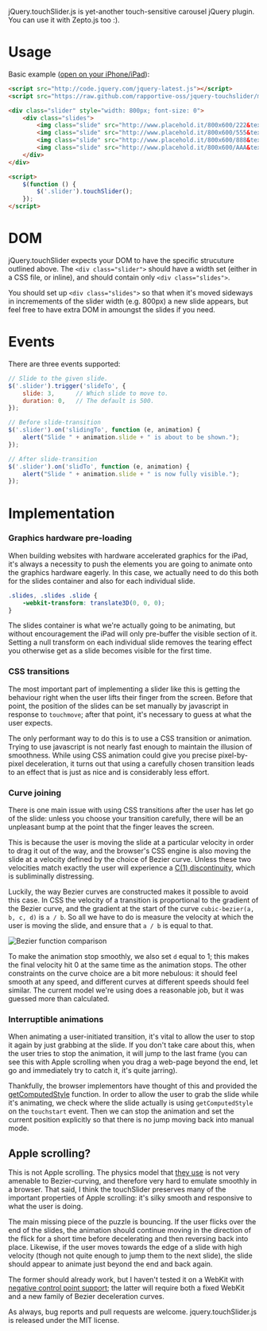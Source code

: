 jQuery.touchSlider.js is yet-another touch-sensitive carousel jQuery plugin.
You can use it with Zepto.js too :).

Usage
=====

Basic example ([open on your iPhone/iPad](http://bit.ly/tslider)):

```html
<script src="http://code.jquery.com/jquery-latest.js"></script>
<script src="https://raw.github.com/rapportive-oss/jquery-touchslider/master/jquery.touchslider.js"></script>

<div class="slider" style="width: 800px; font-size: 0">
    <div class="slides">
        <img class="slide" src="http://www.placehold.it/800x600/222&text=ONE">
        <img class="slide" src="http://www.placehold.it/800x600/555&text=TWO">
        <img class="slide" src="http://www.placehold.it/800x600/888&text=THREE">
        <img class="slide" src="http://www.placehold.it/800x600/AAA&text=FOUR">
    </div>
</div>

<script>
    $(function () {
        $('.slider').touchSlider();
    });
</script>
```

DOM
===

jQuery.touchSlider expects your DOM to have the specific strucuture outlined above.
The `<div class="slider">` should have a width set (either in a CSS file, or inline),
and should contain only `<div class="slides">`.

You should set up `<div class="slides">` so that when it's moved sideways in incremements
of the slider width (e.g. 800px) a new slide appears, but feel free to have extra
DOM in amoungst the slides if you need.

Events
======

There are three events supported:

```javascript
// Slide to the given slide.
$('.slider').trigger('slideTo', {
    slide: 3,      // Which slide to move to.
    duration: 0,   // The default is 500.
});

// Before slide-transition
$('.slider').on('slidingTo', function (e, animation) {
    alert("Slide " + animation.slide + " is about to be shown.");
});

// After slide-transition
$('.slider').on('slidTo', function (e, animation) {
    alert("Slide " + animation.slide + " is now fully visible.");
});
```

Implementation
==============

### Graphics hardware pre-loading

When building websites with hardware accelerated graphics for the iPad, it's always a
necessity to push the elements you are going to animate onto the graphics hardware eagerly.
In this case, we actually need to do this both for the slides container and also for each
individual slide.

```css
.slides, .slides .slide {
    -webkit-transform: translate3D(0, 0, 0);
}
```

The slides container is what we're actually going to be animating, but
without encouragement the iPad will only pre-buffer the visible section of it. Setting a
null transform on each individual slide removes the tearing effect you otherwise get as a
slide becomes visible for the first time.

### CSS transitions

The most important part of implementing a slider like this is getting the behaviour right
when the user lifts their finger from the screen. Before that point, the position of the
slides can be set manually by javascript in response to `touchmove`; after that point, it's
necessary to guess at what the user expects.

The only performant way to do this is to use a CSS transition or animation. Trying to use
javascript is not nearly fast enough to maintain the illusion of smoothness. While
using CSS animation could give you precise pixel-by-pixel deceleration, it turns out that
using a carefully chosen transition leads to an effect that is just as nice and is
considerably less effort.

### Curve joining

There is one main issue with using CSS transitions after the user has let go of the
slide: unless you choose your transition carefully, there will be an unpleasant bump at
the point that the finger leaves the screen.

This is because the user is moving the slide at a particular velocity in order to drag it
out of the way, and the browser's CSS engine is also moving the slide at a
velocity defined by the choice of Bezier curve. Unless these two velocities match exactly
the user will experience a [C(1)
discontinuity](http://en.wikipedia.org/wiki/Smooth_function#Parametric_continuity), which
is subliminally distressing.

Luckily, the way Bezier curves are constructed makes it possible to avoid this case. In CSS
the velocity of a transition is proportional to the gradient of the Bezier curve, and the
gradient at the start of the curve `cubic-bezier(a, b, c, d)` is `a / b`. So all we have
to do is measure the velocity at which the user is moving the slide, and ensure that
`a / b` is equal to that.

![Bezier function comparison](http://code.rapportive.com/jquery-touchslider/img/continuity.svg)

To make the animation stop smoothly, we also set `d` equal to 1; this makes the final
velocity hit 0 at the same time as the animation stops. The other constraints on the
curve choice are a bit more nebulous: it should feel smooth at any speed, and different
curves at different speeds should feel similar. The current model we're using does a
reasonable job, but it was guessed more than calculated.

### Interruptible animations

When animating a user-initiated transition, it's vital to allow the user to
stop it again by just grabbing at the slide. If you don't take care about this, when
the user tries to stop the animation, it will jump to the last frame (you can see this
with Apple scrolling when you drag a web-page beyond the end, let go and immediately try
to catch it, it's quite jarring).

Thankfully, the browser implementors have thought of this and provided the
[getComputedStyle](https://developer.mozilla.org/en-US/docs/DOM/window.getComputedStyle)
function. In order to allow the user to grab the slide while it's animating, we check
where the slide actually is using `getComputedStyle` on the `touchstart` event.
Then we can stop the animation and set the current position explicitly so that there is no jump
moving back into manual mode.

## Apple scrolling?

This is not Apple scrolling. The physics model that [they
use](https://github.com/jimeh/PastryKit/blob/master/mobile/dist/PastryKit.js) is not very
amenable to Bezier-curving, and therefore very hard to emulate smoothly in a browser.
That said, I think the touchSlider preserves many of the important properties of
Apple scrolling: it's silky smooth and responsive to what the user is doing.

The main missing piece of the puzzle is bouncing. If the user flicks over the end of the
slides, the animation should continue moving in the direction of the flick for a short
time before decelerating and then reversing back into place. Likewise, if the user moves
towards the edge of a slide with high velocity (though not quite enough to jump them to
the next slide), the slide should appear to animate just beyond the end and back again.

The former should already work, but I haven't tested it on a WebKit with [negative control
point support](https://bugs.webkit.org/show_bug.cgi?id=45761); the latter will require
both a fixed WebKit and a new family of Bezier deceleration curves.

As always, bug reports and pull requests are welcome. jquery.touchSlider.js is released
under the MIT license.
